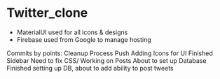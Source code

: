 # Twitter_clone
- MaterialUI used for all icons & designs
- Firebase used from Google to manage hosting



Commits by points:
Cleanup Process Push 
Adding Icons for UI 
Finished Sidebar 
Need to fix CSS/ Working on Posts 
About to set up Database 
Finished setting up DB, about to add ability to post tweets 
